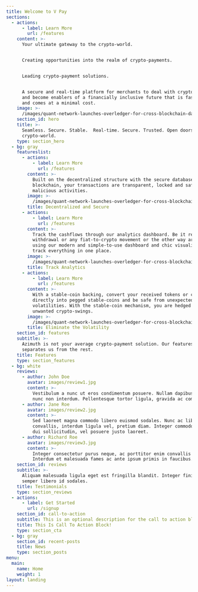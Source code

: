 ```yaml
---
title: Welcome to V Pay
sections:
  - actions:
      - label: Learn More
        url: /features
    content: >-
      Your ultimate gateway to the crypto-world.


      Creating opportunities into the realm of crypto-payments.


      Leading crypto-payment solutions.


      A secure and real-time platform for merchants to deal with crypto-payments
      and become enablers of a financially inclusive future that is fast, secure
      and comes at a minimal cost.
    image: >-
      /images/quant-network-launches-overledger-for-cross-blockchain-data-interoperability-768x430.jpg
    section_id: hero
    title: >-
      Seamless. Secure. Stable.  Real-time. Secure. Trusted. Open doors to the
      crypto-world.
    type: section_hero
  - bg: gray
    featureslist:
      - actions:
          - label: Learn More
            url: /features
        content: >-
          Built on the decentralized structure with the secure database of a
          blockchain, your transactions are transparent, locked and safe from
          malicious activities.
        image: >-
          /images/quant-network-launches-overledger-for-cross-blockchain-data-interoperability-768x430.jpg
        title: Decentralized and Secure
      - actions:
          - label: Learn More
            url: /features
        content: >-
          Track the cashflows through our analytics dashboard. Be it redemption,
          withdrawal or any fiat-to-crypto movement or the other way around,
          using our modern and simple-to-use dashboard and chic visualizations,
          track everything in one place.
        image: >-
          /images/quant-network-launches-overledger-for-cross-blockchain-data-interoperability-768x430.jpg
        title: Track Analytics
      - actions:
          - label: Learn More
            url: /features
        content: >-
          With a stable-coin backing, convert your received tokens or cryptos
          directly into pegged stable-coins and be safe from unexpected
          volatilities. With the stable-coin mechanism, you are hedged from
          unwanted crypto-swings.
        image: >-
          /images/quant-network-launches-overledger-for-cross-blockchain-data-interoperability-768x430.jpg
        title: Eliminate the Volatility
    section_id: features
    subtitle: >-
      Azimuth is not your average crypto-payment solution. Our features are what
      separates us from the rest.
    title: Features
    type: section_features
  - bg: white
    reviews:
      - author: John Doe
        avatar: images/review1.jpg
        content: >-
          Vestibulum a nunc ut eros condimentum posuere. Nullam dapibus quis
          nunc non interdum. Pellentesque tortor ligula, gravida ac commodo eu.
      - author: Jane Roe
        avatar: images/review2.jpg
        content: >-
          Sed laoreet magna commodo libero euismod sodales. Nunc ac libero
          convallis, interdum ligula vel, pretium diam. Integer commodo sem at
          dui sollicitudin, vel posuere justo laoreet.
      - author: Richard Roe
        avatar: images/review3.jpg
        content: >-
          Integer consectetur purus neque, ac porttitor enim convallis vitae.
          Interdum et malesuada fames ac ante ipsum primis in faucibus.
    section_id: reviews
    subtitle: >-
      Aliquam malesuada ligula eget est fringilla blandit. Integer finibus
      semper libero id sodales. 
    title: Testimonials
    type: section_reviews
  - actions:
      - label: Get Started
        url: /signup
    section_id: call-to-action
    subtitle: This is an optional description for the call to action block.
    title: This Is Call To Action Block!
    type: section_cta
  - bg: gray
    section_id: recent-posts
    title: News
    type: section_posts
menu:
  main:
    name: Home
    weight: 1
layout: landing
---
```


